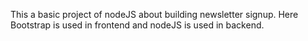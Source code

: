 This a basic project of nodeJS about building newsletter signup.
Here Bootstrap is used in frontend and nodeJS is used in backend.
